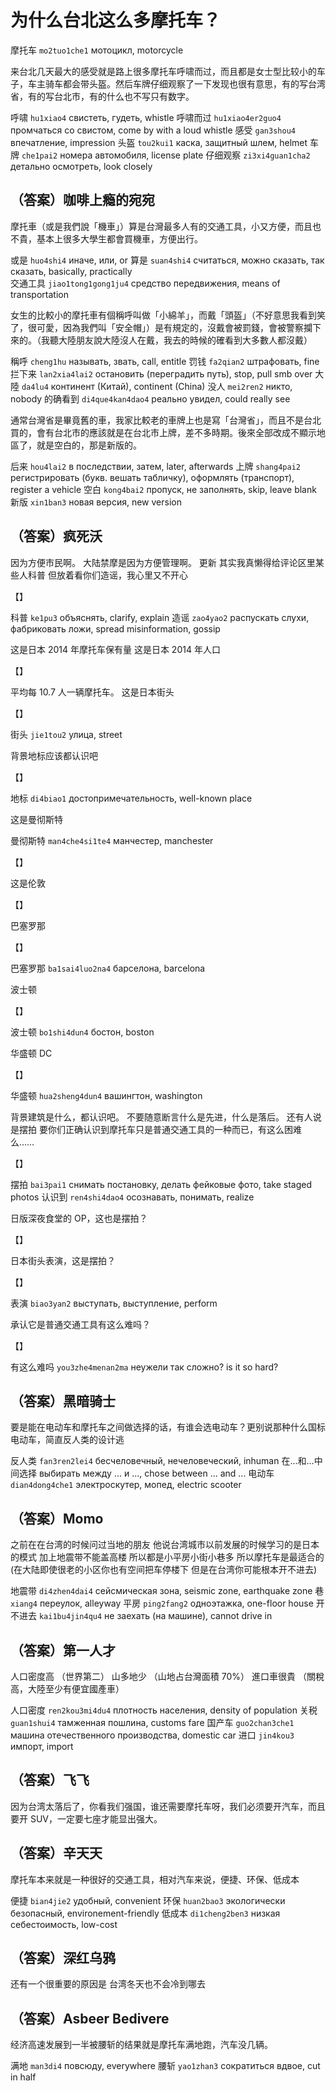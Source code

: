 <!-- https://www.zhihu.com/question/263456657/answer/269488708 -->

# 为什么台北这么多摩托车？

摩托车 `mo2tuo1che1` мотоцикл, motorcycle

<!-- Почему в Тайбэе так много мотоциклов? -->

来台北几天最大的感受就是路上很多摩托车呼啸而过，而且都是女士型比较小的车子，车主骑车都会带头盔。然后车牌仔细观察了一下发现也很有意思，有的写台湾省，有的写台北市，有的什么也不写只有数字。

呼啸 `hu1xiao4` свистеть, гудеть, whistle
呼啸而过 `hu1xiao4er2guo4` промчаться со свистом, come by with a loud whistle
感受 `gan3shou4` впечатление, impression
头盔 `tou2kui1` каска, защитный шлем, helmet
车牌 `che1pai2` номера автомобиля, license plate
仔细观察 `zi3xi4guan1cha2` детально осмотреть, look closely

<!-- Когда приехал в Тайбэй на несколько дней, самое больше впечатление я получил от огромного количества мопедов, которые повсюду едут и свистят, и все они словно девчачьего размера, такие маленькие, все владельцы носят шлемы. Потом я присмотрелся к номерам и заметил, что они тоже необычные, на одних написано "провинция Тайвань", на других написано "город Тайбэй", а на последних вообще ничего не написано, а только цифры. -->

## （答案）咖啡上瘾的宛宛

摩托車（或是我們說「機車」）算是台灣最多人有的交通工具，小又方便，而且也不貴，基本上很多大學生都會買機車，方便出行。

或是 `huo4shi4` иначе, или, or
算是 `suan4shi4` считаться, можно сказать, так сказать, basically, practically  
交通工具 `jiao1tong1gong1ju4` средство передвижения, means of transportation

<!-- Мопеды (или как мы говорим "гуделки") можно считать средством передвижения, которое есть у самого большого числа человек в Тайване, они маленькие и удобные, к тому же не дорогие. В основном, их покупает очень много студентов, чтобы удобно передвигаться.  -->

女生的比較小的摩托車有個稱呼叫做「小綿羊」，而戴「頭盔」（不好意思我看到笑了，很可愛，因為我們叫「安全帽」）是有規定的，沒戴會被罰錢，會被警察攔下來的。（我聽大陸朋友說大陸沒人在戴，我去的時候的確看到大多數人都沒戴）

稱呼 `cheng1hu` называть, звать, call, entitle
罚钱 `fa2qian2` штрафовать, fine
拦下来 `lan2xia4lai2` остановить (переградить путь), stop, pull smb over
大陸 `da4lu4` континент (Китай), continent (China)
没人 `mei2ren2` никто, nobody
的确看到 `di4que4kan4dao4` реально увидел, could really see

<!-- Женские маленькие мотоциклы называются "маленькая овечка", и носить "шлемы" (извините, я когда увидел, меня улыбнуло, очень мило, у нас просто они называются "каски") нужно по закону, если не носить, можно получить штраф. (Я слышал от друзей из Китая, что в Китае никто не надевает каски, и когда я сам туда поехал, то реально увидел, что большинство людей вообще не носит их) -->

通常台灣省是畢竟舊的車，我家比較老的車牌上也是寫「台灣省」，而且不是台北買的，會有台北市的應該就是在台北市上牌，差不多時期。後來全部改成不顯示地區了，就是空白的，那是新版的。

后来 `hou4lai2` в последствии, затем, later, afterwards
上牌 `shang4pai2` регистрировать (букв. вешать табличку), оформлять (транспорт), register a vehicle
空白 `kong4bai2` пропуск, не заполнять, skip, leave blank
新版 `xin1ban3` новая версия, new version

<!-- Обычно, в Тайване в край старые (убитые) мотоциклы, у меня дома на достаточно старом мопеде на номерах написано "провинция Тайвань", и он не был куплен в Тайбэе, а чтобы обзавестись тайбэйскими (номерами), нужно регистрировать в Тайбэе, примерно в одно и то же время. Затем это изменили, что больше не показывается регион, чисто пропущено, это новая версия. -->

## （答案）疯死沃

因为方便市民啊。
大陆禁摩是因为方便管理啊。
更新
其实我真懒得给评论区里某些人科普
但放着看你们造谣，我心里又不开心

【】

科普 `ke1pu3` объяснять, clarify, explain
造谣 `zao4yao2` распускать слухи, фабриковать ложи, spread misinformation, gossip

<!--
Потому что горожане любят удобства.
В Китае запрещены мотоциклы ради безопасности.
Изменено
Я действительно очень лениво в разделе комментариев объясняю другим людям
Но когда я увидел, что вы фабрикуте ложь, мне стало совсем не радостно.
-->

这是日本 2014 年摩托车保有量
这是日本 2014 年人口

【】

<!--
Япония 2014. Хранимое количество мотоциклов
Япония 2014. Население
 -->

平均每 10.7 人一辆摩托车。
这是日本街头

【】

街头 `jie1tou2` улица, street

<!--
В среднем, на каждые 10.7 человек приходится 1 мотоцикл.
Это японская улица
-->

背景地标应该都认识吧

【】

地标 `di4biao1` достопримечательность, well-known place

<!-- Достопримечательности на заднем плане вы, должно быть, знаете -->

这是曼彻斯特

曼彻斯特 `man4che4si1te4` манчестер, manchester

【】

<!-- Это Манчестер -->

这是伦敦

【】

<!-- Это Лондон -->

巴塞罗那

【】

巴塞罗那 `ba1sai4luo2na4` барселона, barcelona

<!-- Берселона -->

波士顿

【】

波士顿 `bo1shi4dun4` бостон, boston

<!-- Бостон -->

华盛顿 DC

【】

华盛顿 `hua2sheng4dun4` вашингтон, washington

<!-- Вашингтон -->

背景建筑是什么，都认识吧。
不要随意断言什么是先进，什么是落后。
还有人说是摆拍
要你们正确认识到摩托车只是普通交通工具的一种而已，有这么困难么……

【】

摆拍 `bai3pai1` снимать постановку, делать фейковые фото, take staged photos
认识到 `ren4shi4dao4` осознавать, понимать, realize

<!--
Что за здания на фоне, вы знаете.
Не нужно произвольно утверждать, где прогресс, а где отстают.
Также есть те, кто утверждает, что это постановочные кадры.
Нужно, чтобы вы действительно осознавали, что мотоцикл это всего-лишь обычное транспортное средсто, это так тяжело (?)
-->

日版深夜食堂的 OP，这也是摆拍？

【】

<!-- Автор поста в Японии глубокой ночью, это тоже постанова? -->

日本街头表演，这是摆拍？

【】

表演 `biao3yan2` выступать, выступление, perform

<!-- Выступление на концерте -->

承认它是普通交通工具有这么难吗？

【】

有这么难吗 `you3zhe4menan2ma` неужели так сложно? is it so hard?

<!-- Неужели так сложно признать, что это просто транспортное средство? -->

## （答案）黑暗骑士

要是能在电动车和摩托车之间做选择的话，有谁会选电动车？更别说那种什么国标电动车，简直反人类的设计逃

反人类 `fan3ren2lei4` бесчеловечный, нечеловеческий, inhuman
在...和...中间选择 выбирать между ... и ..., chose between ... and ...
电动车 `dian4dong4che1` электроскутер, мопед, electric scooter

<!-- Если есть выбор между электроскутером и мотоциклом, то кто-нибудь вообще выберет электроскутер? Что уж говорить о тех ущербных (?) скутерах, у них прямо говоря дизайн не для человека -->

## （答案）Momo

之前在在台湾的时候问过当地的朋友 他说台湾城市以前发展的时候学习的是日本的模式 加上地震带不能盖高楼 所以都是小平房小街小巷多 所以摩托车是最适合的 (在大陆即使很老的小区你也有空间把车停楼下 但是在台湾你可能根本开不进去)

地震带 `di4zhen4dai4` сейсмическая зона, seismic zone, earthquake zone
巷 `xiang4` переулок, alleyway
平房 `ping2fang2` одноэтажка, one-floor house
开不进去 `kai1bu4jin4qu4` не заехать (на машине), cannot drive in

<!-- Ранее, когда я был в Тайване, спрашивал там у местных ребят. Один сказал, что во время строительства городов, изучали японскую модель. К тому же, в сейсмической зоне нельзя строить высотки, поэтому там везде маленькие одноэтажки, улочки, переулики, поэтому мотоциклы подходят лучше всего (в Китае даже если это очень старый райончик, у тебя все равно есть место, чтобы припарковать машину у здания, но в Тайване ты, возможно, вообще не сможешь заехать). -->

## （答案）第一人才

人口密度高 （世界第二）
山多地少 （山地占台灣面積 70%）
進口車很貴 （關稅高，大陸至少有便宜國產車）

人口密度 `ren2kou3mi4du4` плотность населения, density of population
关税 `guan1shui4` тамженная пошлина, customs fare
国产车 `guo2chan3che1` машина отечественного производства, domestic car
进口 `jin4kou3` импорт, import

<!--
Высокая плотность населения (2-ая в мире)
Много гор и мало равнин (горы занимают 70% площади Тайваня)
Импортные машины дорогие (большие таможенные пошлины, в Китае хотя бы есть дешевые отечественные автомобили)
-->

## （答案）飞飞

因为台湾太落后了，你看我们强国，谁还需要摩托车呀，我们必须要开汽车，而且要开 SUV，一定要七座才能显出强大。

<!-- Потому что Тайвань слишком отстал, посмотрите на нашу сильную страну, никто не должен ездить на мотоциклах, мы должны ездить на машинах, да и вообще должны ездить на кроссоверах. Нам определенно нужны семи-местные кроссоверы, только тогда мы покажем свою величие. -->

## （答案）辛天天

摩托车本来就是一种很好的交通工具，相对汽车来说，便捷、环保、低成本

便捷 `bian4jie2` удобный, convenient
环保 `huan2bao3` экологически безопасный, environement-friendly
低成本 `di1cheng2ben3` низкая себестоимость, low-cost

<!-- Изначально мотоциклы были очень классным транспортным средством, в сравнении с машинами удобнее, экологически менее вредный, с низкой себестоимостью. -->

## （答案）深红乌鸦

还有一个很重要的原因是 台湾冬天也不会冷到哪去

<!-- Есть еще одна очень важная причина. В Тайване зимой не может быть холодно до ужаса (?) -->

## （答案）Asbeer Bedivere

经济高速发展到一半被腰斩的结果就是摩托车满地跑，汽车没几辆。

满地 `man3di4` повсюду, everywhere
腰斩 `yao1zhan3` сократиться вдвое, cut in half

<!-- Результатом того, что быстрорастущая экономика сократилась вдвое стало то, что мотоциклы стали ездить абсолютно везде. А машин всего ничего. -->
